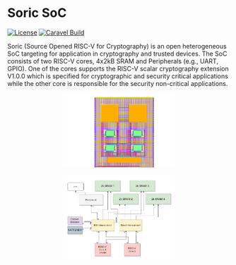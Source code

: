 # Soric SoC

[![License](https://img.shields.io/badge/License-Apache%202.0-blue.svg)](https://opensource.org/licenses/Apache-2.0) [![Caravel Build](https://github.com/efabless/caravel_project_example/actions/workflows/caravel_build.yml/badge.svg)](https://github.com/efabless/caravel_project_example/actions/workflows/caravel_build.yml)

Soric (Source Opened RISC-V for Cryptography) is an open heterogeneous SoC targeting for application in cryptography and trusted devices. The SoC consists of two RISC-V cores, 4x2kB SRAM and Peripherals (e.g., UART, GPIO). One of the cores supports the RISC-V scalar cryptography extension V1.0.0 which is specified for cryptographic and security critical applications while the other core is responsible for the security non-critical applications.

   <p align="center">
   <img src="./bin/soric.png" width="50%" height="50%">
   </p>

   <p align="center">
   <img src="./bin/soc.png" width="50%" height="50%">
   </p>


